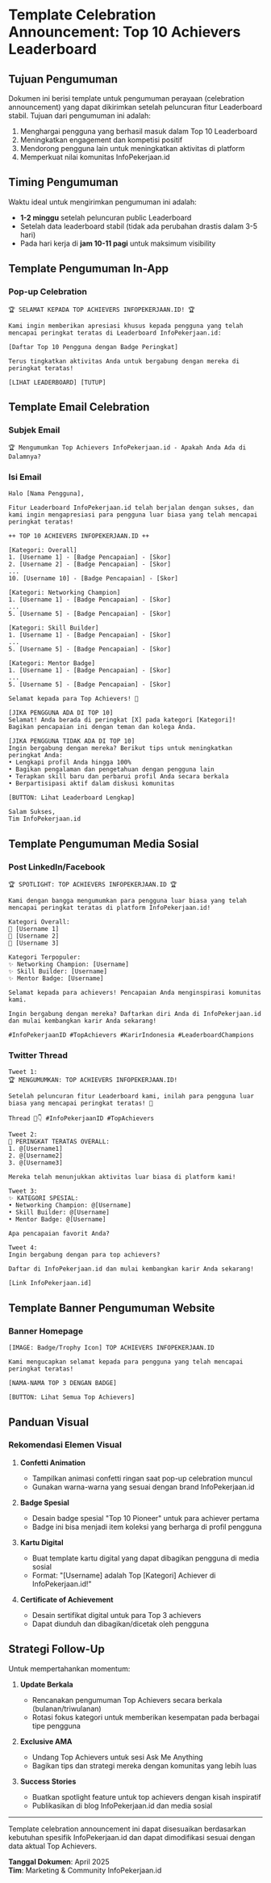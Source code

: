 # Template Celebration Announcement: Top 10 Achievers Leaderboard

## Tujuan Pengumuman

Dokumen ini berisi template untuk pengumuman perayaan (celebration announcement) yang dapat dikirimkan setelah peluncuran fitur Leaderboard stabil. Tujuan dari pengumuman ini adalah:

1. Menghargai pengguna yang berhasil masuk dalam Top 10 Leaderboard
2. Meningkatkan engagement dan kompetisi positif
3. Mendorong pengguna lain untuk meningkatkan aktivitas di platform
4. Memperkuat nilai komunitas InfoPekerjaan.id

## Timing Pengumuman

Waktu ideal untuk mengirimkan pengumuman ini adalah:
- **1-2 minggu** setelah peluncuran public Leaderboard
- Setelah data leaderboard stabil (tidak ada perubahan drastis dalam 3-5 hari)
- Pada hari kerja di **jam 10-11 pagi** untuk maksimum visibility

## Template Pengumuman In-App

### Pop-up Celebration

```
🏆 SELAMAT KEPADA TOP ACHIEVERS INFOPEKERJAAN.ID! 🏆

Kami ingin memberikan apresiasi khusus kepada pengguna yang telah mencapai peringkat teratas di Leaderboard InfoPekerjaan.id:

[Daftar Top 10 Pengguna dengan Badge Peringkat]

Terus tingkatkan aktivitas Anda untuk bergabung dengan mereka di peringkat teratas!

[LIHAT LEADERBOARD] [TUTUP]
```

## Template Email Celebration

### Subjek Email

```
🏆 Mengumumkan Top Achievers InfoPekerjaan.id - Apakah Anda Ada di Dalamnya?
```

### Isi Email

```
Halo [Nama Pengguna],

Fitur Leaderboard InfoPekerjaan.id telah berjalan dengan sukses, dan kami ingin mengapresiasi para pengguna luar biasa yang telah mencapai peringkat teratas!

++ TOP 10 ACHIEVERS INFOPEKERJAAN.ID ++

[Kategori: Overall]
1. [Username 1] - [Badge Pencapaian] - [Skor]
2. [Username 2] - [Badge Pencapaian] - [Skor]
...
10. [Username 10] - [Badge Pencapaian] - [Skor]

[Kategori: Networking Champion]
1. [Username 1] - [Badge Pencapaian] - [Skor]
...
5. [Username 5] - [Badge Pencapaian] - [Skor]

[Kategori: Skill Builder]
1. [Username 1] - [Badge Pencapaian] - [Skor]
...
5. [Username 5] - [Badge Pencapaian] - [Skor]

[Kategori: Mentor Badge]
1. [Username 1] - [Badge Pencapaian] - [Skor]
...
5. [Username 5] - [Badge Pencapaian] - [Skor]

Selamat kepada para Top Achievers! 🎉

[JIKA PENGGUNA ADA DI TOP 10]
Selamat! Anda berada di peringkat [X] pada kategori [Kategori]!
Bagikan pencapaian ini dengan teman dan kolega Anda.

[JIKA PENGGUNA TIDAK ADA DI TOP 10]
Ingin bergabung dengan mereka? Berikut tips untuk meningkatkan peringkat Anda:
• Lengkapi profil Anda hingga 100%
• Bagikan pengalaman dan pengetahuan dengan pengguna lain
• Terapkan skill baru dan perbarui profil Anda secara berkala
• Berpartisipasi aktif dalam diskusi komunitas

[BUTTON: Lihat Leaderboard Lengkap]

Salam Sukses,
Tim InfoPekerjaan.id
```

## Template Pengumuman Media Sosial

### Post LinkedIn/Facebook

```
🏆 SPOTLIGHT: TOP ACHIEVERS INFOPEKERJAAN.ID 🏆

Kami dengan bangga mengumumkan para pengguna luar biasa yang telah mencapai peringkat teratas di platform InfoPekerjaan.id!

Kategori Overall:
🥇 [Username 1]
🥈 [Username 2]
🥉 [Username 3]

Kategori Terpopuler:
✨ Networking Champion: [Username]
✨ Skill Builder: [Username]
✨ Mentor Badge: [Username]

Selamat kepada para achievers! Pencapaian Anda menginspirasi komunitas kami.

Ingin bergabung dengan mereka? Daftarkan diri Anda di InfoPekerjaan.id dan mulai kembangkan karir Anda sekarang!

#InfoPekerjaanID #TopAchievers #KarirIndonesia #LeaderboardChampions
```

### Twitter Thread

```
Tweet 1:
🏆 MENGUMUMKAN: TOP ACHIEVERS INFOPEKERJAAN.ID!

Setelah peluncuran fitur Leaderboard kami, inilah para pengguna luar biasa yang mencapai peringkat teratas! 👏

Thread 🧵👇 #InfoPekerjaanID #TopAchievers

Tweet 2:
🥇 PERINGKAT TERATAS OVERALL:
1. @[Username1]
2. @[Username2]
3. @[Username3]

Mereka telah menunjukkan aktivitas luar biasa di platform kami!

Tweet 3:
✨ KATEGORI SPESIAL:
• Networking Champion: @[Username]
• Skill Builder: @[Username]
• Mentor Badge: @[Username]

Apa pencapaian favorit Anda?

Tweet 4:
Ingin bergabung dengan para top achievers?

Daftar di InfoPekerjaan.id dan mulai kembangkan karir Anda sekarang!

[Link InfoPekerjaan.id]
```

## Template Banner Pengumuman Website

### Banner Homepage

```
[IMAGE: Badge/Trophy Icon] TOP ACHIEVERS INFOPEKERJAAN.ID

Kami mengucapkan selamat kepada para pengguna yang telah mencapai peringkat teratas!

[NAMA-NAMA TOP 3 DENGAN BADGE]

[BUTTON: Lihat Semua Top Achievers]
```

## Panduan Visual

### Rekomendasi Elemen Visual

1. **Confetti Animation**
   - Tampilkan animasi confetti ringan saat pop-up celebration muncul
   - Gunakan warna-warna yang sesuai dengan brand InfoPekerjaan.id

2. **Badge Spesial**
   - Desain badge spesial "Top 10 Pioneer" untuk para achiever pertama
   - Badge ini bisa menjadi item koleksi yang berharga di profil pengguna

3. **Kartu Digital**
   - Buat template kartu digital yang dapat dibagikan pengguna di media sosial
   - Format: "[Username] adalah Top [Kategori] Achiever di InfoPekerjaan.id!"

4. **Certificate of Achievement**
   - Desain sertifikat digital untuk para Top 3 achievers
   - Dapat diunduh dan dibagikan/dicetak oleh pengguna

## Strategi Follow-Up

Untuk mempertahankan momentum:

1. **Update Berkala**
   - Rencanakan pengumuman Top Achievers secara berkala (bulanan/triwulanan)
   - Rotasi fokus kategori untuk memberikan kesempatan pada berbagai tipe pengguna

2. **Exclusive AMA**
   - Undang Top Achievers untuk sesi Ask Me Anything
   - Bagikan tips dan strategi mereka dengan komunitas yang lebih luas

3. **Success Stories**
   - Buatkan spotlight feature untuk top achievers dengan kisah inspiratif
   - Publikasikan di blog InfoPekerjaan.id dan media sosial

---

Template celebration announcement ini dapat disesuaikan berdasarkan kebutuhan spesifik InfoPekerjaan.id dan dapat dimodifikasi sesuai dengan data aktual Top Achievers.

**Tanggal Dokumen**: April 2025  
**Tim**: Marketing & Community InfoPekerjaan.id